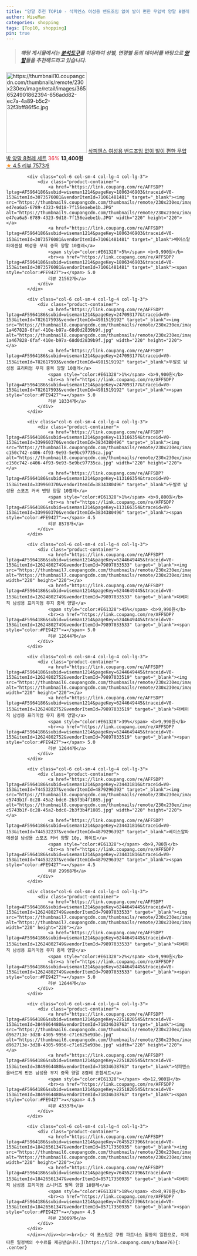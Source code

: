 ```yaml
---
title: "양말 추천 TOP10 - 삭피엔스 여성용 밴드조임 없이 발이 편한 무압박 양말 8켤레 세트"
author: WiseMan
categories: shopping
tags: [Top10, shopping]
pin: true
---
```


> ##### 해당 게시물에서는 [**분석도구**](https://itemscout.io/)를 이용하여 **성별**, **연령별** 등의 데이터를 바탕으로 [**양말**](https://link.coupang.com/a/baae76)들을 추천해드리고 있습니다.
<div class="container"><div class="row">
            <div class="col-6 col-sm-4 col-lg-4 col-lg-3">
                <div class="product-container">
                    <a href="https://link.coupang.com/re/AFFSDP?lptag=AF5964186&subid=wiseman1214&pageKey=6333431537&traceid=V0-153&itemId=13253790540&vendorItemId=80511600812" target="_blank"><img src="https://thumbnail10.coupangcdn.com/thumbnails/remote/230x230ex/image/retail/images/3656524901862394-656add82-ec7a-4a89-b5c2-32f3bff86f5c.jpg" alt="https://thumbnail10.coupangcdn.com/thumbnails/remote/230x230ex/image/retail/images/3656524901862394-656add82-ec7a-4a89-b5c2-32f3bff86f5c.jpg" width="220" height="220"></a>
                    <a href="https://link.coupang.com/re/AFFSDP?lptag=AF5964186&subid=wiseman1214&pageKey=6333431537&traceid=V0-153&itemId=13253790540&vendorItemId=80511600812" target="_blank">삭피엔스 여성용 밴드조임 없이 발이 편한 무압박 양말 8켤레 세트</a>
                    <span style="color:#E61328">36%</span> <b>13,400원</b>
                    <br><a href="https://link.coupang.com/re/AFFSDP?lptag=AF5964186&subid=wiseman1214&pageKey=6333431537&traceid=V0-153&itemId=13253790540&vendorItemId=80511600812" target="_blank"><span style="color:#FE9427">★</span> 4.5
                    리뷰 7573개</a>
                </div>
            </div>
            
            <div class="col-6 col-sm-4 col-lg-4 col-lg-3">
                <div class="product-container">
                    <a href="https://link.coupang.com/re/AFFSDP?lptag=AF5964186&subid=wiseman1214&pageKey=1806346903&traceid=V0-153&itemId=3073576081&vendorItemId=71061481481" target="_blank"><img src="https://thumbnail9.coupangcdn.com/thumbnails/remote/230x230ex/image/retail/images/1210191000741428-e47ea6a5-6789-4323-9d18-7f156eaebe1b.JPG" alt="https://thumbnail9.coupangcdn.com/thumbnails/remote/230x230ex/image/retail/images/1210191000741428-e47ea6a5-6789-4323-9d18-7f156eaebe1b.JPG" width="220" height="220"></a>
                    <a href="https://link.coupang.com/re/AFFSDP?lptag=AF5964186&subid=wiseman1214&pageKey=1806346903&traceid=V0-153&itemId=3073576081&vendorItemId=71061481481" target="_blank">베이스알파에센셜 여성용 무지 중목 양말 10켤레</a>
                    <span style="color:#E61328">5%</span> <b>9,990원</b>
                    <br><a href="https://link.coupang.com/re/AFFSDP?lptag=AF5964186&subid=wiseman1214&pageKey=1806346903&traceid=V0-153&itemId=3073576081&vendorItemId=71061481481" target="_blank"><span style="color:#FE9427">★</span> 5.0
                    리뷰 21562개</a>
                </div>
            </div>
            
            <div class="col-6 col-sm-4 col-lg-4 col-lg-3">
                <div class="product-container">
                    <a href="https://link.coupang.com/re/AFFSDP?lptag=AF5964186&subid=wiseman1214&pageKey=247093177&traceid=V0-153&itemId=782617593&vendorItemId=4981519192" target="_blank"><img src="https://thumbnail8.coupangcdn.com/thumbnails/remote/230x230ex/image/retail/images/3646639073713897-1a467828-6faf-410e-b97a-68d0d2839b9f.jpg" alt="https://thumbnail8.coupangcdn.com/thumbnails/remote/230x230ex/image/retail/images/3646639073713897-1a467828-6faf-410e-b97a-68d0d2839b9f.jpg" width="220" height="220"></a>
                    <a href="https://link.coupang.com/re/AFFSDP?lptag=AF5964186&subid=wiseman1214&pageKey=247093177&traceid=V0-153&itemId=782617593&vendorItemId=4981519192" target="_blank">두발로 남성용 프리미엄 무지 중목 양말 10켤레</a>
                    <span style="color:#E61328">1%</span> <b>9,900원</b>
                    <br><a href="https://link.coupang.com/re/AFFSDP?lptag=AF5964186&subid=wiseman1214&pageKey=247093177&traceid=V0-153&itemId=782617593&vendorItemId=4981519192" target="_blank"><span style="color:#FE9427">★</span> 5.0
                    리뷰 18334개</a>
                </div>
            </div>
            
            <div class="col-6 col-sm-4 col-lg-4 col-lg-3">
                <div class="product-container">
                    <a href="https://link.coupang.com/re/AFFSDP?lptag=AF5964186&subid=wiseman1214&pageKey=113166354&traceid=V0-153&itemId=339960370&vendorItemId=3834380496" target="_blank"><img src="https://thumbnail8.coupangcdn.com/thumbnails/remote/230x230ex/image/retail/images/1757067898399982-c150c742-e406-4f93-9e93-5e9bc97735ca.jpg" alt="https://thumbnail8.coupangcdn.com/thumbnails/remote/230x230ex/image/retail/images/1757067898399982-c150c742-e406-4f93-9e93-5e9bc97735ca.jpg" width="220" height="220"></a>
                    <a href="https://link.coupang.com/re/AFFSDP?lptag=AF5964186&subid=wiseman1214&pageKey=113166354&traceid=V0-153&itemId=339960370&vendorItemId=3834380496" target="_blank">두발로 남성용 스포츠 커버 밴딩 양말 10켤레</a>
                    <span style="color:#E61328">1%</span> <b>9,800원</b>
                    <br><a href="https://link.coupang.com/re/AFFSDP?lptag=AF5964186&subid=wiseman1214&pageKey=113166354&traceid=V0-153&itemId=339960370&vendorItemId=3834380496" target="_blank"><span style="color:#FE9427">★</span> 4.5
                    리뷰 8578개</a>
                </div>
            </div>
            
            <div class="col-6 col-sm-4 col-lg-4 col-lg-3">
                <div class="product-container">
                    <a href="https://link.coupang.com/re/AFFSDP?lptag=AF5964186&subid=wiseman1214&pageKey=6244649445&traceid=V0-153&itemId=12624802749&vendorItemId=79897033533" target="_blank"><img src="https://thumbnail7.coupangcdn.com/thumbnails/remote/230x230ex/image/vendor_inventory/a91b/b7738ba80d98d1d56b95e6c7a5d16584b5d7d4e89bb76449ebeca2addb2a.jpg" alt="https://thumbnail7.coupangcdn.com/thumbnails/remote/230x230ex/image/vendor_inventory/a91b/b7738ba80d98d1d56b95e6c7a5d16584b5d7d4e89bb76449ebeca2addb2a.jpg" width="220" height="220"></a>
                    <a href="https://link.coupang.com/re/AFFSDP?lptag=AF5964186&subid=wiseman1214&pageKey=6244649445&traceid=V0-153&itemId=12624802749&vendorItemId=79897033533" target="_blank">더베이직 남성용 프리미엄 무지 중목 양말</a>
                    <span style="color:#E61328">45%</span> <b>9,990원</b>
                    <br><a href="https://link.coupang.com/re/AFFSDP?lptag=AF5964186&subid=wiseman1214&pageKey=6244649445&traceid=V0-153&itemId=12624802749&vendorItemId=79897033533" target="_blank"><span style="color:#FE9427">★</span> 5.0
                    리뷰 12644개</a>
                </div>
            </div>
            
            <div class="col-6 col-sm-4 col-lg-4 col-lg-3">
                <div class="product-container">
                    <a href="https://link.coupang.com/re/AFFSDP?lptag=AF5964186&subid=wiseman1214&pageKey=6244649445&traceid=V0-153&itemId=12624802752&vendorItemId=79897033519" target="_blank"><img src="https://thumbnail6.coupangcdn.com/thumbnails/remote/230x230ex/image/vendor_inventory/c874/128714f532c7a68aced82d3459df2d01fbdcb1ef173be12b6e66bfacc1b0.jpg" alt="https://thumbnail6.coupangcdn.com/thumbnails/remote/230x230ex/image/vendor_inventory/c874/128714f532c7a68aced82d3459df2d01fbdcb1ef173be12b6e66bfacc1b0.jpg" width="220" height="220"></a>
                    <a href="https://link.coupang.com/re/AFFSDP?lptag=AF5964186&subid=wiseman1214&pageKey=6244649445&traceid=V0-153&itemId=12624802752&vendorItemId=79897033519" target="_blank">더베이직 남성용 프리미엄 무지 중목 양말</a>
                    <span style="color:#E61328">39%</span> <b>9,990원</b>
                    <br><a href="https://link.coupang.com/re/AFFSDP?lptag=AF5964186&subid=wiseman1214&pageKey=6244649445&traceid=V0-153&itemId=12624802752&vendorItemId=79897033519" target="_blank"><span style="color:#FE9427">★</span> 5.0
                    리뷰 12644개</a>
                </div>
            </div>
            
            <div class="col-6 col-sm-4 col-lg-4 col-lg-3">
                <div class="product-container">
                    <a href="https://link.coupang.com/re/AFFSDP?lptag=AF5964186&subid=wiseman1214&pageKey=234431816&traceid=V0-153&itemId=744532237&vendorItemId=4879296392" target="_blank"><img src="https://thumbnail8.coupangcdn.com/thumbnails/remote/230x230ex/image/retail/images/5828637879199-c5743b1f-0c28-45a2-bdc6-2b3f3b4f1085.jpg" alt="https://thumbnail8.coupangcdn.com/thumbnails/remote/230x230ex/image/retail/images/5828637879199-c5743b1f-0c28-45a2-bdc6-2b3f3b4f1085.jpg" width="220" height="220"></a>
                    <a href="https://link.coupang.com/re/AFFSDP?lptag=AF5964186&subid=wiseman1214&pageKey=234431816&traceid=V0-153&itemId=744532237&vendorItemId=4879296392" target="_blank">베이스알파에센셜 남성용 스포츠 커버 양말 10p, 화이트</a>
                    <span style="color:#E61328"></span> <b>9,780원</b>
                    <br><a href="https://link.coupang.com/re/AFFSDP?lptag=AF5964186&subid=wiseman1214&pageKey=234431816&traceid=V0-153&itemId=744532237&vendorItemId=4879296392" target="_blank"><span style="color:#FE9427">★</span> 4.5
                    리뷰 29968개</a>
                </div>
            </div>
            
            <div class="col-6 col-sm-4 col-lg-4 col-lg-3">
                <div class="product-container">
                    <a href="https://link.coupang.com/re/AFFSDP?lptag=AF5964186&subid=wiseman1214&pageKey=6244649445&traceid=V0-153&itemId=12624802749&vendorItemId=79897033533" target="_blank"><img src="https://thumbnail7.coupangcdn.com/thumbnails/remote/230x230ex/image/vendor_inventory/a91b/b7738ba80d98d1d56b95e6c7a5d16584b5d7d4e89bb76449ebeca2addb2a.jpg" alt="https://thumbnail7.coupangcdn.com/thumbnails/remote/230x230ex/image/vendor_inventory/a91b/b7738ba80d98d1d56b95e6c7a5d16584b5d7d4e89bb76449ebeca2addb2a.jpg" width="220" height="220"></a>
                    <a href="https://link.coupang.com/re/AFFSDP?lptag=AF5964186&subid=wiseman1214&pageKey=6244649445&traceid=V0-153&itemId=12624802749&vendorItemId=79897033533" target="_blank">더베이직 남성용 프리미엄 무지 중목 양말</a>
                    <span style="color:#E61328">2%</span> <b>9,990원</b>
                    <br><a href="https://link.coupang.com/re/AFFSDP?lptag=AF5964186&subid=wiseman1214&pageKey=6244649445&traceid=V0-153&itemId=12624802749&vendorItemId=79897033533" target="_blank"><span style="color:#FE9427">★</span> 5.0
                    리뷰 12644개</a>
                </div>
            </div>
            
            <div class="col-6 col-sm-4 col-lg-4 col-lg-3">
                <div class="product-container">
                    <a href="https://link.coupang.com/re/AFFSDP?lptag=AF5964186&subid=wiseman1214&pageKey=2251820545&traceid=V0-153&itemId=3849864480&vendorItemId=71834638763" target="_blank"><img src="https://thumbnail6.coupangcdn.com/thumbnails/remote/230x230ex/image/retail/images/4621168902767320-d962713e-3d28-4305-9956-c71e625e93be.jpg" alt="https://thumbnail6.coupangcdn.com/thumbnails/remote/230x230ex/image/retail/images/4621168902767320-d962713e-3d28-4305-9956-c71e625e93be.jpg" width="220" height="220"></a>
                    <a href="https://link.coupang.com/re/AFFSDP?lptag=AF5964186&subid=wiseman1214&pageKey=2251820545&traceid=V0-153&itemId=3849864480&vendorItemId=71834638763" target="_blank">삭피엔스 올바르게 만든 남성용 무지 중목 양말 8켤레 혼합세트</a>
                    <span style="color:#E61328"></span> <b>12,900원</b>
                    <br><a href="https://link.coupang.com/re/AFFSDP?lptag=AF5964186&subid=wiseman1214&pageKey=2251820545&traceid=V0-153&itemId=3849864480&vendorItemId=71834638763" target="_blank"><span style="color:#FE9427">★</span> 4.5
                    리뷰 4333개</a>
                </div>
            </div>
            
            <div class="col-6 col-sm-4 col-lg-4 col-lg-3">
                <div class="product-container">
                    <a href="https://link.coupang.com/re/AFFSDP?lptag=AF5964186&subid=wiseman1214&pageKey=7645527396&traceid=V0-153&itemId=18426561347&vendorItemId=85717350935" target="_blank"><img src="https://thumbnail6.coupangcdn.com/thumbnails/remote/230x230ex/image/vendor_inventory/2d51/5125ebcc10f1146b4a3740f1cf4417431e7845fb074c87dd4c5b99cf166b.jpg" alt="https://thumbnail6.coupangcdn.com/thumbnails/remote/230x230ex/image/vendor_inventory/2d51/5125ebcc10f1146b4a3740f1cf4417431e7845fb074c87dd4c5b99cf166b.jpg" width="220" height="220"></a>
                    <a href="https://link.coupang.com/re/AFFSDP?lptag=AF5964186&subid=wiseman1214&pageKey=7645527396&traceid=V0-153&itemId=18426561347&vendorItemId=85717350935" target="_blank">더베이직 남성용 프리미엄 스니커즈 발목 양말 10켤레</a>
                    <span style="color:#E61328">18%</span> <b>8,970원</b>
                    <br><a href="https://link.coupang.com/re/AFFSDP?lptag=AF5964186&subid=wiseman1214&pageKey=7645527396&traceid=V0-153&itemId=18426561347&vendorItemId=85717350935" target="_blank"><span style="color:#FE9427">★</span> 4.5
                    리뷰 23069개</a>
                </div>
            </div>
            </div></div><br><br>[👉 이 포스팅은 쿠팡 파트너스 활동의 일환으로, 이에 따른 일정액의 수수료를 제공받습니다.](https://link.coupang.com/a/baae76){: .center}